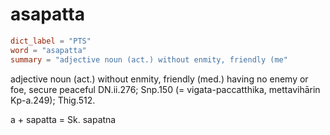 # asapatta

``` toml
dict_label = "PTS"
word = "asapatta"
summary = "adjective noun (act.) without enmity, friendly (me"
```

adjective noun (act.) without enmity, friendly (med.) having no enemy or foe, secure peaceful DN.ii.276; Snp.150 (= vigata\-paccatthika, mettavihārin Kp\-a.249); Thig.512.

a \+ sapatta = Sk. sapatna

